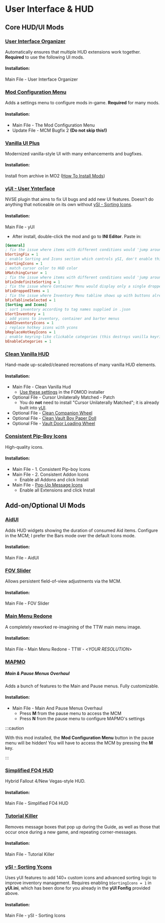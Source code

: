 ﻿# User Interface & HUD

## Core HUD/UI Mods

### [User Interface Organizer](https://www.nexusmods.com/newvegas/mods/57174)

Automatically ensures that multiple HUD extensions work together.
**Required** to use the following UI mods.

#### Installation:

Main File - User Interface Organizer

### [Mod Configuration Menu](https://www.nexusmods.com/newvegas/mods/42507)

Adds a settings menu to configure mods in-game. **Required** for many mods.

#### Installation:

- Main File - The Mod Configuration Menu
- Update File - MCM Bugfix 2 **(Do not skip this!)**

### [Vanilla UI Plus](./../static/dl/Vanilla%20UI%20Plus%209.47%20-%20TTW.7z)

Modernized vanilla-style UI with many enhancements and bugfixes.

#### Installation:

Install from archive in MO2 ([How To Install Mods](mo2#how-to-install-mods))

### [yUI - User Ynterface](https://www.nexusmods.com/newvegas/mods/74357)

NVSE plugin that aims to fix UI bugs and add new UI features. Doesn't do anything
that noticeable on its own without [ySI - Sorting Icons](#ysi---sorting-ycons).

#### Installation:

Main File - yUI

- After install, double-click the mod and go to **INI Editor**. Paste in:

```ini title="yUI.ini" showLineNumbers
[General]
; fix the issue where items with different conditions would 'jump around' on update
bSortingFix = 1
; enable Sorting and Icons section which controls ySI, don't enable this if you don't have ySI
bSortingIcons = 1
; match cursor color to HUD color
bMatchingCursor = 1
; fix the issue where items with different conditions would 'jump around' on update
bFixIndefiniteSorting = 1
; fix the issue where Container Menu would display only a single dropped item at a time
bFixDroppedItems = 1
; fix the issue where Inventory Menu tabline shows up with buttons already selected
bFixTablineSelected = 1
[Sorting and Icons]
; sort inventory according to tag names supplied in .json
bSortInventory = 1
; add ycons to inventory, container and barter menus
bAddInventoryIcons = 1
; replace hotkey icons with ycons
bReplaceHotkeyIcons = 1
; enable keyring-like clickable categories (this destroys vanilla keyring)
bEnableCategories = 1
```

### [Clean Vanilla HUD](https://www.nexusmods.com/newvegas/mods/70001)

Hand-made up-scaled/cleaned recreations of many vanilla HUD elements.

#### Installation:

- Main File - Clean Vanilla Hud
  - [Use these settings](./img/clean.png) in the FOMOD installer
- Optional File - Cursor Unilaterally Matched - Patch
  - You do **not** need to install "Cursor Unilaterally Matched";
    it is already built into [yUI](#yui---user-ynterface).
- Optional File - [Clean Companion Wheel](https://www.nexusmods.com/newvegas/mods/70486)
- Optional File - [Clean Vault Boy Paper Doll](https://www.nexusmods.com/newvegas/mods/76966)
- Optional FIle - [Vault Door Loading Wheel](https://www.nexusmods.com/newvegas/mods/62998)

### [Consistent Pip-Boy Icons](https://www.nexusmods.com/newvegas/mods/65046)

High-quality icons.

#### Installation:

- Main File - 1. Consistent Pip-boy Icons
- Main File - 2. Consistent Addon Icons
  - Enable all Addons and click Install
- Main File - [Pop-Up Message Icons](https://www.nexusmods.com/newvegas/mods/76516)
  - Enable all Extensions and click Install

## Add-on/Optional UI Mods

### [AidUI](https://www.nexusmods.com/newvegas/mods/77782)

Adds HUD widgets showing the duration of consumed Aid items. Configure in the MCM;
I prefer the Bars mode over the default Icons mode.

#### Installation:

Main File - AidUI

### [FOV Slider](https://www.nexusmods.com/newvegas/mods/55085)

Allows persistent field-of-view adjustments via the MCM.

#### Installation:

Main File - FOV Slider

### [Main Menu Redone](https://www.nexusmods.com/newvegas/mods/76352)

A completely reworked re-imagining of the TTW main menu image.

#### Installation:

Main File - Main Menu Redone - TTW - <_YOUR RESOLUTION_>

### [MAPMO](https://www.nexusmods.com/newvegas/mods/74365)

##### Main & Pause Menus Overhaul

Adds a bunch of features to the Main and Pause menus. Fully customizable.

#### Installation:

- Main File - Main And Pause Menus Overhaul
  - Press **M** from the pause menu to access the MCM
  - Press **N** from the pause menu to configure MAPMO's settings

:::caution

With this mod installed, the **Mod Configuration Menu** button in the pause menu will be hidden!
You will have to access the MCM by pressing the **M** key.

:::

### [Simplified FO4 HUD](https://www.nexusmods.com/newvegas/mods/75634)

Hybrid Fallout 4/New Vegas-style HUD.

#### Installation:

Main File - Simplified FO4 HUD

### [Tutorial Killer](https://www.nexusmods.com/newvegas/mods/47746)

Removes message boxes that pop up during the Guide, as well as those that occur once
during a new game, and repeating corner-messages.

#### Installation:

Main File - Tutorial Killer

### [ySI - Sorting Ycons](https://www.nexusmods.com/newvegas/mods/74358)

Uses yUI features to add 140+ custom icons and advanced sorting logic to improve inventory
management. Requires enabling `bSortingIcons = 1` in **yUI.ini**, which has been done for
you already in the **yUI Fonfig** provided above.

#### Installation:

Main File - ySI - Sorting Icons
